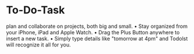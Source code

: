 # To-Do-Task
plan and collaborate on projects, both big and small.
• Stay organized from your iPhone, iPad and Apple Watch.
• Drag the Plus Button anywhere to insert a new task.
• Simply type details like "tomorrow at 4pm" and Todolst will recognize it all for you.

